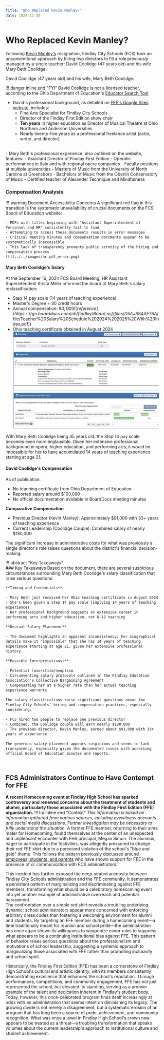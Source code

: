 ```yaml
---
title: "Who Replaced Kevin Manley?"
date: 2024-11-20
---  
```


# **Who Replaced Kevin Manley?**
Following [Kevin Manley's](manley_rebuttal.md) resignation, Findlay City Schools (FCS) took an unconventional approach by hiring two directors to fill a role previously managed by a single teacher:
David Coolidge (47 years old) and his wife Mary Beth Coolidge. 

David Coolidge (47 years old) and his wife, Mary Beth Coolidge.  

!!! danger inline end  "FYI"
    David Coolidge is not a licensed teacher, according to the Ohio Department of Education's [Educator Search Tool](https://core.ode.state.oh.us/Core4/ODE.CORE.Lic.Profile.Public.UI/)
- David's professional background, as detailed on [FFE's Google Sites website](https://sites.google.com/findlaycityschools.org/findlayfirstedition/directors), includes:  
    - Fine Arts Specialist for Findlay City Schools  
    - Director of the Findlay First Edition show choir  
    - **Ten years** in higher education as Director of Musical Theatre at Ohio Northern and Anderson Universities  
    - Nearly twenty-five years as a professional freelance artist (actor, writer, and director)  
<br>
- Mary Beth's professional experience, also outlined on the website, features:  
    - Assistant Director of Findlay First Edition  
    - Operatic performances in Italy and with regional opera companies  
    - Faculty positions at multiple universities  
    - Masters of Music from the University of North Carolina at Greensboro  
    - Bachelors of Music from the Oberlin Conservatory of Music  
    - Certified teacher of Alexander Technique and Mindfulness  

<!-- more -->

### Compensation Analysis

!!! warning Document Accessibility Concerns
    A significant red flag in this transition is the systematic unavailability of crucial documents on the FCS Board of Education website:

    - PDFs with titles beginning with "Assistant Superintendent of Personnel and HR" consistently fail to load
    - Attempting to access these documents results in error messages
    - Critical meeting minutes and compensation documents appear to be systematically inaccessible
    - This lack of transparency prevents public scrutiny of the hiring and compensation process
    ![](../../images/hr-pdf_error.png)  
#### Mary Beth Coolidge's Salary
At the September 16, 2024 FCS Board Meeting, HR Assistant Superintendent Krista Miller informed the board of Mary Beth's salary reclassification:

- Step 14 pay scale (14 years of teaching experience)
- Master's Degree + 30 credit hours
- Annual compensation: $80,000 ([reference](https://go.boarddocs.com/oh/findlay/Board.nsf/files/D5AJR84AE78A/$file/Teacher%20Salary%20Schedule%202024%202025%20With%20Index.pdf))
- Ohio teaching certificate obtained in August 2024
![](../../images/mary-beth-coolidge-teaching-certificate.png)

With Mary Beth Coolidge being 35 years old, the Step 14 pay scale becomes even more implausible. Given her extensive professional background in opera, higher education, and performing arts, it would be impossible for her to have accumulated 14 years of teaching experience starting at age 21.

#### David Coolidge's Compensation
As of publication:

- No teaching certificate from Ohio Department of Education
- Reported salary around $100,000
- No official documentation available in BoardDocs meeting minutes

**Comparative Compensation**  

- Previous Director (Kevin Manley): Approximately $91,000 with 33+ years of teaching experience  
- Current Leadership (Coolidge Couple): Combined salary of nearly $180,000  

The significant increase in administrative costs for what was previously a single director's role raises questions about the district's financial decision-making.  

!!! abstract "Key Takeaways"  
    ### Key Takeaways
    Based on the document, there are several suspicious circumstances surrounding Mary Beth Coolidge's salary classification that raise serious questions:

    **Timing and Credentials**  

    - Mary Beth just received her Ohio teaching certificate in August 2024  
    - She's been given a Step 14 pay scale (implying 14 years of teaching experience)  
    - Her professional background suggests an extensive career in performing arts and higher education, not K-12 teaching  

    **Unusual Salary Placement**  

    - The document highlights an apparent inconsistency: her biographical details make it "impossible" that she has 14 years of teaching experience starting at age 21, given her extensive professional history.

    **Possible Interpretations:**

    - Potential favoritism/neoptism
    - Circumventing salary protocols outlined in the Findlay Education Association's Collective Bargaining Agreement
    - Compensating her at a higher rate than her actual teaching experience warrants

    The salary classifications raise significant questions about the Findlay City Schools' hiring and compensation practices, especially considering:

    - FCS hired two people to replace one previous director  
    - Combined, the Coolidge couple will earn nearly $180,000  
    - The previous director, Kevin Manley, earned about $91,000 with 33+ years of experience  

    The generous salary placement appears suspicious and seems to lack transparency, especially given the documented issues with accessing official Board of Education minutes and reports.

<br>  

## FCS Administrators Continue to Have Contempt for FFE  

**A recent Homecoming event at Findlay High School has sparked controversy and renewed concerns about the treatment of students and alumni, particularly those associated with the Findlay First Edition (FFE) organization.**
!!! tip inline end "Context"
    *This information is based on information gathered from various sources, including eyewitness accounts and social media discussions. Further investigation may be necessary to fully understand the situation.*
A former FFE member, returning to their alma mater for Homecoming, found themselves at the center of an unexpected and unpleasant encounter with FHS principal, Megan Simon. The alumnus, eager to participate in the festivities, was allegedly pressured to change their red FFE shirt due to a perceived violation of the school's "blue and gold" theme. This follows the pattern previously discussed around [employees, students, and parents](../../sections/Key%20Information%20from%20the%20PIR.md#3-derogatory-comments-about-ffe-personnel) who have shown support for FFE in the presence of or communication with FCS administrators. 

This incident has further exposed the deep-seated animosity between Findlay City Schools administration and the FFE community. It demonstrates a persistent pattern of marginalizing and discriminating against FFE members, transforming what should be a celebratory homecoming event into yet another example of administrative overreach and potential harassment.  
The confrontation over a simple red shirt reveals a troubling underlying dynamic: school administrators appear more concerned with enforcing arbitrary dress codes than fostering a welcoming environment for alumni and students. By targeting an FFE member during a homecoming event—a time traditionally meant for reunion and school pride—the administration has once again shown its willingness to weaponize minor rules to suppress what appears to be a continuing institutional bias against FFE. This pattern of behavior raises serious questions about the professionalism and motivations of school leadership, suggesting a systemic approach to marginalizing those associated with FFE rather than promoting inclusivity and school spirit.

Historically, the Findlay First Edition (FFE) has been a cornerstone of Findlay High School's cultural and artistic identity, with its members consistently demonstrating excellence that enhanced the school's reputation. Through performances, competitions, and community engagement, FFE has not just represented the school, but elevated its standing, serving as a premier example of the talent and dedication inherent in Findlay's student body.  
Today, however, this once-celebrated program finds itself increasingly at odds with an administration that seems intent on diminishing its legacy. The growing divide is not merely a disagreement, but a systematic erosion of an program that has long been a source of pride, achievement, and community recognition. What was once a jewel in Findlay High School's crown now appears to be treated as a threat—a troubling transformation that speaks volumes about the current leadership's approach to institutional culture and student achievement.
